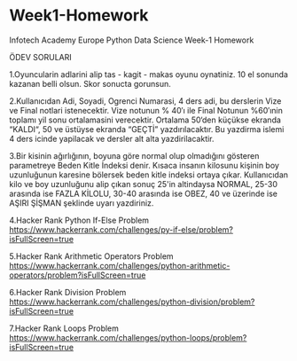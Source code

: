 # Week1-Homework


Infotech Academy Europe Python Data Science Week-1 Homework

ÖDEV SORULARI

1.Oyuncularin adlarini alip tas - kagit - makas oyunu oynatiniz. 10 el sonunda kazanan belli olsun. Skor sonucta gorunsun.

2.Kullanıcıdan Adi, Soyadi, Ogrenci Numarasi, 4 ders adi, bu derslerin Vize ve Final notlari istenecektir.
Vize notunun % 40′ı ile Final Notunun %60′ınin toplamı yil sonu ortalamasini verecektir. Ortalama 50‘den küçükse ekranda “KALDI“, 50 ve üstüyse ekranda “GEÇTİ” yazdırılacaktır. Bu yazdirma islemi 4 ders icinde yapilacak ve dersler alt alta yazdirilacaktir.

3.Bir kisinin ağırlığının, boyuna göre normal olup olmadığını gösteren parametreye Beden Kitle İndeksi denir. Kısaca insanın kilosunu kişinin boy uzunluğunun karesine bölersek beden kitle indeksi ortaya çıkar. Kullanıcıdan kilo ve boy uzunluğunu alip çıkan sonuç 25'in altindaysa NORMAL, 25-30 arasında ise FAZLA KİLOLU, 30-40 arasında ise OBEZ, 40 ve üzerinde ise AŞIRI ŞİŞMAN şeklinde uyarı yazdiriniz.

4.Hacker Rank Python If-Else Problem https://www.hackerrank.com/challenges/py-if-else/problem?isFullScreen=true

5.Hacker Rank Arithmetic Operators Problem https://www.hackerrank.com/challenges/python-arithmetic-operators/problem?isFullScreen=true

6.Hacker Rank Division Problem https://www.hackerrank.com/challenges/python-division/problem?isFullScreen=true

7.Hacker Rank Loops Problem https://www.hackerrank.com/challenges/python-loops/problem?isFullScreen=true
